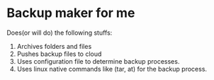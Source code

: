 # Backup maker for me

Does(or will do) the following stuffs:
1. Archives folders and files
2. Pushes backup files to cloud
3. Uses configuration file to determine backup processes.
4. Uses linux native commands like (tar, at) for the backup process.
